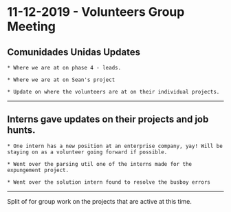 # 11-12-2019 - Volunteers Group Meeting

## Comunidades Unidas Updates

	* Where we are at on phase 4 - leads.
	
	* Where we are at on Sean's project
	
	* Update on where the volunteers are at on their individual projects.

---

## Interns gave updates on their projects and job hunts.

	* One intern has a new position at an enterprise company, yay! Will be staying on as a volunteer going forward if possible.

	* Went over the parsing util one of the interns made for the expungement project.

	* Went over the solution intern found to resolve the busboy errors

---

Split of for group work on the projects that are active at this time.

